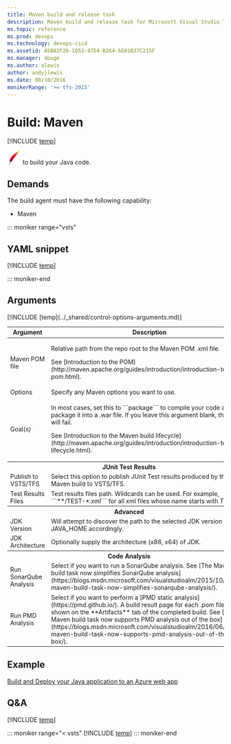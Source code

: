 ```yaml
---
title: Maven build and release task
description: Maven build and release task for Microsoft Visual Studio Team Services (VSTS) and Microsoft Team Foundation Server (TFS)
ms.topic: reference
ms.prod: devops
ms.technology: devops-cicd
ms.assetid: A5B82F26-1053-47E4-B264-6E01B37C215F
ms.manager: douge
ms.author: alewis
author: andyjlewis
ms.date: 08/10/2016
monikerRange: '>= tfs-2015'
---
```



# Build: Maven

[!INCLUDE [temp](../../_shared/version-tfs-2015-rtm.md)]

![Build: Maven](_img/maven.png) to build your Java code.

## Demands

The build agent must have the following capability:

 * Maven

::: moniker range="vsts"

## YAML snippet

[!INCLUDE [temp](../_shared/yaml/MavenV2.md)]

::: moniker-end

## Arguments

<table>
<thead>
<tr>
<th>Argument</th>
<th>Description</th>
</tr>
</thead>
<tr>
<td>Maven POM file </td>
<td><p>Relative path from the repo root to the Maven POM .xml file.</p>
<p>See [Introduction to the POM](http://maven.apache.org/guides/introduction/introduction-to-the-pom.html).</p></td>
</tr>
<tr>
<td>Options</td>
<td>Specify any Maven options you want to use.</td>
</tr>
<tr>
<td>Goal(s)</td>
<td><p>In most cases, set this to ```package``` to compile your code and package it into a .war file. If you leave this argument blank, the build will fail.</p>
<p>See [Introduction to the Maven build lifecycle](http://maven.apache.org/guides/introduction/introduction-to-the-lifecycle.html).</p></td>
</tr>
<tr>
<th style="text-align: center" colspan="2">JUnit Test Results</th>
</tr>
<tr>
<td>Publish to VSTS/TFS </td>
<td>Select this option to publish JUnit Test results produced by the Maven build to VSTS/TFS.</td>
</tr>
<tr>
<td>Test Results Files</td>
<td>Test results files path.  Wildcards can be used.  For example, ```**/TEST-*.xml``` for all xml files whose name starts with TEST-."</td>
</tr>
<tr>
<th style="text-align: center" colspan="2">Advanced</th>
</tr>
<tr>
<td>JDK Version</td>
<td>Will attempt to discover the path to the selected JDK version and set JAVA_HOME accordingly.</td>
</tr>
<tr>
<td>JDK Architecture</td>
<td>Optionally supply the architecture (x86, x64) of JDK.</td>
</tr>
<tr>
<th style="text-align: center" colspan="2">Code Analysis</th>
</tr>
<tr>
<td>Run SonarQube Analysis</td>
<td>Select if you want to run a SonarQube analysis.
See [The Maven build task now simplifies SonarQube analysis](https://blogs.msdn.microsoft.com/visualstudioalm/2015/10/08/the-maven-build-task-now-simplifies-sonarqube-analysis/).
</td>
</tr>
<tr>
<td>Run PMD Analysis</td>
<td>Select if you want to perform a [PMD static analysis](https://pmd.github.io/).
A build result page for each .pom file is shown on the **Artifacts** tab of the completed build.
See [The Maven build task now supports PMD analysis out of the box](https://blogs.msdn.microsoft.com/visualstudioalm/2016/06/15/the-maven-build-task-now-supports-pmd-analysis-out-of-the-box/).
</td>
</tr>
[!INCLUDE [temp](../_shared/control-options-arguments.md)]
</table>

## Example

[Build and Deploy your Java application to an Azure web app](../../apps/java/build-maven.md)


## Q&A
<!-- BEGINSECTION class="md-qanda" -->

[!INCLUDE [temp](../../_shared/qa-agents.md)]

::: moniker range="< vsts"
[!INCLUDE [temp](../../_shared/qa-versions.md)]
::: moniker-end

<!-- ENDSECTION -->
